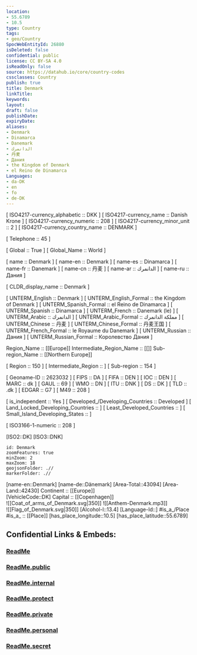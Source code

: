 ```yaml
---
location:
- 55.6789
- 10.5
type: Country
tags:
- geo/Country
SpocWebEntityId: 26880
isDeleted: false
confidential: public
license: CC BY-SA 4.0
isReadOnly: false
source: https://datahub.io/core/country-codes
cssclasses: Country
publish: true
title: Denmark
linkTitle: 
keywords: 
layout: 
draft: false
publishDate: 
expiryDate: 
aliases:
- Denmark
- Dinamarca
- Danemark
- الدانمرك
- 丹麦
- Дания
- the Kingdom of Denmark
- el Reino de Dinamarca
Languages:
- da-DK
- en
- fo
- de-DK
---
```



[	ISO4217-currency_alphabetic	 :: DKK ] 
[	ISO4217-currency_name	 :: Danish Krone ] 
[	ISO4217-currency_numeric	 :: 208 ] 
[	ISO4217-currency_minor_unit	 :: 2 ] 
[	ISO4217-currency_country_name	 :: DENMARK ] 

[	Telephone	 :: 45 ] 

[	Global	 :: True ] 
[	Global_Name	 :: World ] 

[	name	 :: Denmark ] 
[	name-en	 :: Denmark ] 
[	name-es	 :: Dinamarca ] 
[	name-fr	 :: Danemark ] 
[	name-cn	 :: 丹麦 ] 
[	name-ar	 :: الدانمرك ] 
[	name-ru	 :: Дания ] 

[	CLDR_display_name	 :: Denmark ] 

[	UNTERM_English	 :: Denmark ] 
[	UNTERM_English_Formal	 :: the Kingdom of Denmark ] 
[	UNTERM_Spanish_Formal	 :: el Reino de Dinamarca ] 
[	UNTERM_Spanish	 :: Dinamarca ] 
[	UNTERM_French	 :: Danemark (le) ] 
[	UNTERM_Arabic	 :: الدانمرك ] 
[	UNTERM_Arabic_Formal	 :: مملكة الدانمرك ] 
[	UNTERM_Chinese	 :: 丹麦 ] 
[	UNTERM_Chinese_Formal	 :: 丹麦王国 ] 
[	UNTERM_French_Formal	 :: le Royaume du Danemark ] 
[	UNTERM_Russian	 :: Дания ] 
[	UNTERM_Russian_Formal	 :: Королевство Дания ] 

Region_Name ::  [[Europe]] 
Intermediate_Region_Name ::  [[]] 
Sub-region_Name ::  [[Northern Europe]] 

[	Region	 :: 150 ] 
[	Intermediate_Region	 ::  ] 
[	Sub-region	 :: 154 ] 

[	Geoname-ID	 :: 2623032 ] 
[	FIPS	 :: DA ] 
[	FIFA	 :: DEN ] 
[	IOC	 :: DEN ] 
[	MARC	 :: dk ] 
[	GAUL	 :: 69 ] 
[	WMO	 :: DN ] 
[	ITU	 :: DNK ] 
[	DS	 :: DK ] 
[	TLD	 :: .dk ] 
[	EDGAR	 :: G7 ] 
[	M49	 :: 208 ] 

[	is_independent	 :: Yes ] 
[	Developed_/Developing_Countries	 :: Developed ] 
[	Land_Locked_Developing_Countries	 ::  ] 
[	Least_Developed_Countries	 ::  ] 
[	Small_Island_Developing_States	 ::  ] 

[	ISO3166-1-numeric	 :: 208 ] 



[ISO2::DK] 
[ISO3::DNK] 

```leaflet
id: Denmark
zoomFeatures: true 
minZoom: 2 
maxZoom: 18
geojsonFolder: .//
markerFolder: .//
```

[name-en::Denmark] 
[name-de::Dänemark] 
[Area-Total::43094] 
[Area-Land::42430] 
Continent :: [[Europe]]  
[VehicleCode::DK] 
Capital :: [[Copenhagen]]  
![[Coat_of_arms_of_Denmark.svg|350]] 
![[Anthem-Denmark.mp3]]  
![[Flag_of_Denmark.svg|350]] 
[Alcohol-l::13.4] 
[Language-Id::] 
#is_a_/Place  
#is_a_ :: [[Place]] 
[has_place_longitude::10.5] 
[has_place_latitude::55.6789] 


## Confidential Links & Embeds: 

### [ReadMe](/_Standards/Earth/Continent/Europe/Europe~North/Denmark/ReadMe.md) 

### [ReadMe.public](/_public/Earth/Continent/Europe/Europe~North/Denmark/ReadMe.public.md) 

### [ReadMe.internal](/_internal/Earth/Continent/Europe/Europe~North/Denmark/ReadMe.internal.md) 

### [ReadMe.protect](/_protect/Earth/Continent/Europe/Europe~North/Denmark/ReadMe.protect.md) 

### [ReadMe.private](/_private/Earth/Continent/Europe/Europe~North/Denmark/ReadMe.private.md) 

### [ReadMe.personal](/_personal/Earth/Continent/Europe/Europe~North/Denmark/ReadMe.personal.md) 

### [ReadMe.secret](/_secret/Earth/Continent/Europe/Europe~North/Denmark/ReadMe.secret.md)

